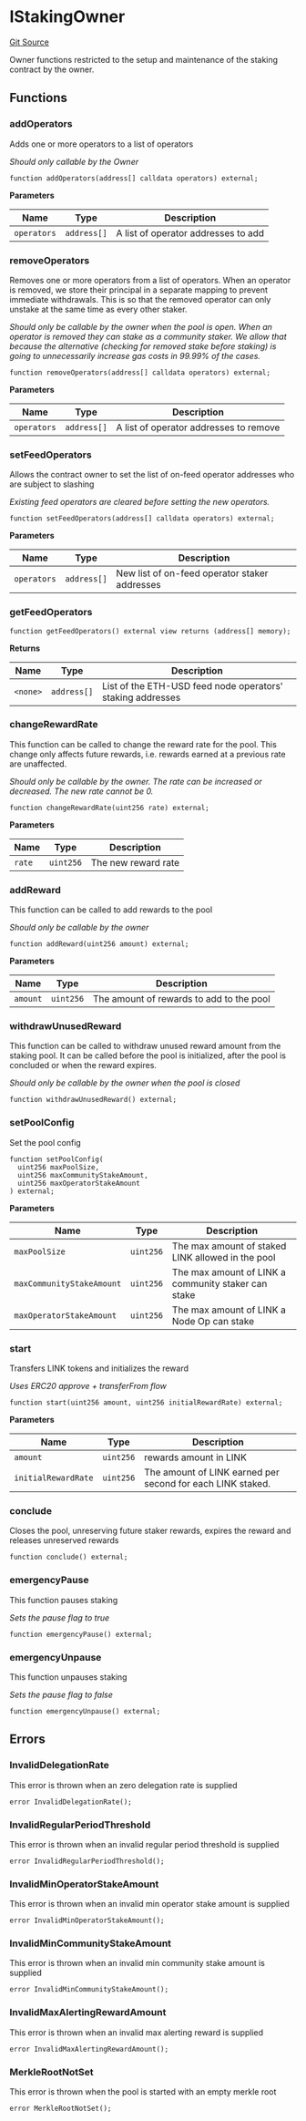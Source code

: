 # IStakingOwner
[Git Source](https://github.com/code-423n4/2023-08-chainlink/blob/38d594fd52a417af576ce44eee67744196ba1094/src/staking-v0.1/interfaces/IStakingOwner.sol)

Owner functions restricted to the setup and maintenance
of the staking contract by the owner.


## Functions
### addOperators

Adds one or more operators to a list of operators

*Should only callable by the Owner*


```solidity
function addOperators(address[] calldata operators) external;
```
**Parameters**

|Name|Type|Description|
|----|----|-----------|
|`operators`|`address[]`|A list of operator addresses to add|


### removeOperators

Removes one or more operators from a list of operators. When an
operator is removed, we store their principal in a separate mapping to
prevent immediate withdrawals. This is so that the removed operator can
only unstake at the same time as every other staker.

*Should only be callable by the owner when the pool is open.
When an operator is removed they can stake as a community staker.
We allow that because the alternative (checking for removed stake before
staking) is going to unnecessarily increase gas costs in 99.99% of the
cases.*


```solidity
function removeOperators(address[] calldata operators) external;
```
**Parameters**

|Name|Type|Description|
|----|----|-----------|
|`operators`|`address[]`|A list of operator addresses to remove|


### setFeedOperators

Allows the contract owner to set the list of on-feed operator addresses who are
subject to slashing

*Existing feed operators are cleared before setting the new operators.*


```solidity
function setFeedOperators(address[] calldata operators) external;
```
**Parameters**

|Name|Type|Description|
|----|----|-----------|
|`operators`|`address[]`|New list of on-feed operator staker addresses|


### getFeedOperators


```solidity
function getFeedOperators() external view returns (address[] memory);
```
**Returns**

|Name|Type|Description|
|----|----|-----------|
|`<none>`|`address[]`|List of the ETH-USD feed node operators' staking addresses|


### changeRewardRate

This function can be called to change the reward rate for the pool.
This change only affects future rewards, i.e. rewards earned at a previous
rate are unaffected.

*Should only be callable by the owner. The rate can be increased or decreased.
The new rate cannot be 0.*


```solidity
function changeRewardRate(uint256 rate) external;
```
**Parameters**

|Name|Type|Description|
|----|----|-----------|
|`rate`|`uint256`|The new reward rate|


### addReward

This function can be called to add rewards to the pool

*Should only be callable by the owner*


```solidity
function addReward(uint256 amount) external;
```
**Parameters**

|Name|Type|Description|
|----|----|-----------|
|`amount`|`uint256`|The amount of rewards to add to the pool|


### withdrawUnusedReward

This function can be called to withdraw unused reward amount from
the staking pool. It can be called before the pool is initialized, after
the pool is concluded or when the reward expires.

*Should only be callable by the owner when the pool is closed*


```solidity
function withdrawUnusedReward() external;
```

### setPoolConfig

Set the pool config


```solidity
function setPoolConfig(
  uint256 maxPoolSize,
  uint256 maxCommunityStakeAmount,
  uint256 maxOperatorStakeAmount
) external;
```
**Parameters**

|Name|Type|Description|
|----|----|-----------|
|`maxPoolSize`|`uint256`|The max amount of staked LINK allowed in the pool|
|`maxCommunityStakeAmount`|`uint256`|The max amount of LINK a community staker can stake|
|`maxOperatorStakeAmount`|`uint256`|The max amount of LINK a Node Op can stake|


### start

Transfers LINK tokens and initializes the reward

*Uses ERC20 approve + transferFrom flow*


```solidity
function start(uint256 amount, uint256 initialRewardRate) external;
```
**Parameters**

|Name|Type|Description|
|----|----|-----------|
|`amount`|`uint256`|rewards amount in LINK|
|`initialRewardRate`|`uint256`|The amount of LINK earned per second for each LINK staked.|


### conclude

Closes the pool, unreserving future staker rewards, expires the
reward and releases unreserved rewards


```solidity
function conclude() external;
```

### emergencyPause

This function pauses staking

*Sets the pause flag to true*


```solidity
function emergencyPause() external;
```

### emergencyUnpause

This function unpauses staking

*Sets the pause flag to false*


```solidity
function emergencyUnpause() external;
```

## Errors
### InvalidDelegationRate
This error is thrown when an zero delegation rate is supplied


```solidity
error InvalidDelegationRate();
```

### InvalidRegularPeriodThreshold
This error is thrown when an invalid regular period threshold is supplied


```solidity
error InvalidRegularPeriodThreshold();
```

### InvalidMinOperatorStakeAmount
This error is thrown when an invalid min operator stake amount is
supplied


```solidity
error InvalidMinOperatorStakeAmount();
```

### InvalidMinCommunityStakeAmount
This error is thrown when an invalid min community stake amount
is supplied


```solidity
error InvalidMinCommunityStakeAmount();
```

### InvalidMaxAlertingRewardAmount
This error is thrown when an invalid max alerting reward is
supplied


```solidity
error InvalidMaxAlertingRewardAmount();
```

### MerkleRootNotSet
This error is thrown when the pool is started with an empty
merkle root


```solidity
error MerkleRootNotSet();
```

